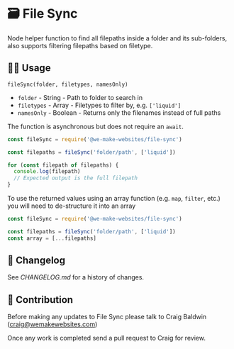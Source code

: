 # 🗃️ File Sync

Node helper function to find all filepaths inside a folder and its sub-folders, also supports filtering filepaths based on filetype.

## 👩‍💻 Usage

`fileSync(folder, filetypes, namesOnly)`

* `folder` - String - Path to folder to search in
* `filetypes` - Array - Filetypes to filter by, e.g. `['liquid']`
* `namesOnly` - Boolean - Returns only the filenames instead of full paths

The function is asynchronous but does not require an `await`.


```js
const fileSync = require('@we-make-websites/file-sync')

const filepaths = fileSync('folder/path', ['liquid'])

for (const filepath of filepaths) {
  console.log(filepath)
  // Expected output is the full filepath
}
```

To use the returned values using an array function (e.g. `map`, `filter`, etc.) you will need to de-structure it into an array

```js
const fileSync = require('@we-make-websites/file-sync')

const filepaths = fileSync('folder/path', ['liquid'])
const array = [...filepaths]
```

## 📅 Changelog

See *CHANGELOG.md* for a history of changes.

## 🤝 Contribution

Before making any updates to File Sync please talk to Craig Baldwin (craig@wemakewebsites.com)

Once any work is completed send a pull request to Craig for review.